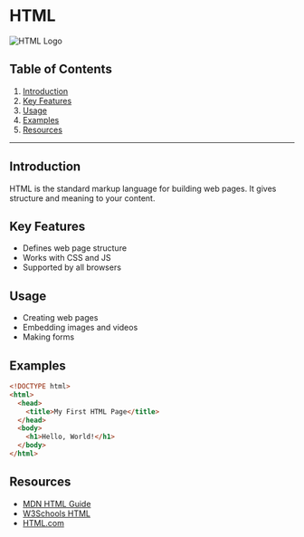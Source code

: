 # HTML

![HTML Logo](https://upload.wikimedia.org/wikipedia/commons/6/61/HTML5_logo_and_wordmark.svg)

## Table of Contents
1. [Introduction](#introduction)
2. [Key Features](#key-features)
3. [Usage](#usage)
4. [Examples](#examples)
5. [Resources](#resources)

---

## Introduction
HTML is the standard markup language for building web pages. It gives structure and meaning to your content.

## Key Features
- Defines web page structure
- Works with CSS and JS
- Supported by all browsers

## Usage
- Creating web pages
- Embedding images and videos
- Making forms

## Examples
```html
<!DOCTYPE html>
<html>
  <head>
    <title>My First HTML Page</title>
  </head>
  <body>
    <h1>Hello, World!</h1>
  </body>
</html>
```

## Resources
- [MDN HTML Guide](https://developer.mozilla.org/en-US/docs/Web/HTML)
- [W3Schools HTML](https://www.w3schools.com/html/)
- [HTML.com](https://html.com/)
